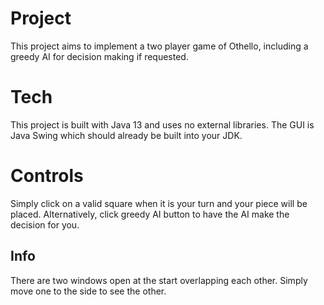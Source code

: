 # Project

This project aims to implement a two player game of Othello, including a greedy AI for decision making if requested.

# Tech

This project is built with Java 13 and uses no external libraries. The GUI is Java Swing which should already be built into your JDK.

# Controls

Simply click on a valid square when it is your turn and your piece will be placed. Alternatively, click greedy AI button to have the AI make the decision for you.

## Info

There are two windows open at the start overlapping each other. Simply move one to the side to see the other.